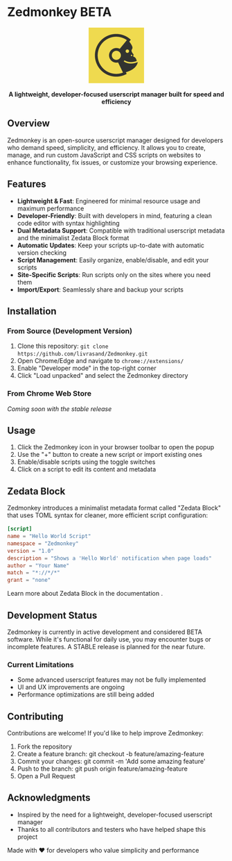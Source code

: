 # Zedmonkey BETA

<p align="center">
  <img src="src/icons/icon128.png" alt="Zedmonkey Logo" width="128" height="128">
</p>

<p align="center">
  <b>A lightweight, developer-focused userscript manager built for speed and efficiency</b>
</p>

## Overview

Zedmonkey is an open-source userscript manager designed for developers who demand speed, simplicity, and efficiency. It allows you to create, manage, and run custom JavaScript and CSS scripts on websites to enhance functionality, fix issues, or customize your browsing experience.

## Features

- **Lightweight & Fast**: Engineered for minimal resource usage and maximum performance
- **Developer-Friendly**: Built with developers in mind, featuring a clean code editor with syntax highlighting
- **Dual Metadata Support**: Compatible with traditional userscript metadata and the minimalist Zedata Block format
- **Automatic Updates**: Keep your scripts up-to-date with automatic version checking
- **Script Management**: Easily organize, enable/disable, and edit your scripts
- **Site-Specific Scripts**: Run scripts only on the sites where you need them
- **Import/Export**: Seamlessly share and backup your scripts

## Installation

### From Source (Development Version)
1. Clone this repository: `git clone https://github.com/livrasand/Zedmonkey.git`
2. Open Chrome/Edge and navigate to `chrome://extensions/`
3. Enable "Developer mode" in the top-right corner
4. Click "Load unpacked" and select the Zedmonkey directory

### From Chrome Web Store
*Coming soon with the stable release*

## Usage

1. Click the Zedmonkey icon in your browser toolbar to open the popup
2. Use the "+" button to create a new script or import existing ones
3. Enable/disable scripts using the toggle switches
4. Click on a script to edit its content and metadata

## Zedata Block

Zedmonkey introduces a minimalist metadata format called "Zedata Block" that uses TOML syntax for cleaner, more efficient script configuration:

```toml
[script]
name = "Hello World Script"
namespace = "Zedmonkey"
version = "1.0"
description = "Shows a 'Hello World' notification when page loads"
author = "Your Name"
match = "*://*/*"
grant = "none"
```

Learn more about Zedata Block in the documentation .

## Development Status
Zedmonkey is currently in active development and considered BETA software. While it's functional for daily use, you may encounter bugs or incomplete features. A STABLE release is planned for the near future.

### Current Limitations
- Some advanced userscript features may not be fully implemented
- UI and UX improvements are ongoing
- Performance optimizations are still being added

## Contributing
Contributions are welcome! If you'd like to help improve Zedmonkey:

1. Fork the repository
2. Create a feature branch: git checkout -b feature/amazing-feature
3. Commit your changes: git commit -m 'Add some amazing feature'
4. Push to the branch: git push origin feature/amazing-feature
5. Open a Pull Request

## Acknowledgments
- Inspired by the need for a lightweight, developer-focused userscript manager
- Thanks to all contributors and testers who have helped shape this project

Made with ❤️ for developers who value simplicity and performance

